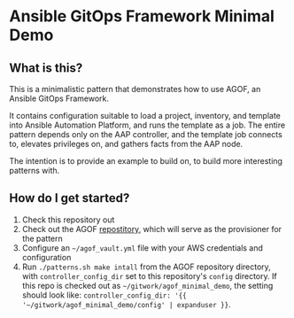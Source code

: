 # Ansible GitOps Framework Minimal Demo

## What is this?

This is a minimalistic pattern that demonstrates how to use AGOF, an Ansible GitOps Framework.

It contains configuration suitable to load a project, inventory, and template into Ansible Automation Platform, and runs the template as a job. The entire pattern depends only on the AAP controller, and the template job connects to, elevates privileges on, and gathers facts from the AAP node.

The intention is to provide an example to build on, to build more interesting patterns with.

## How do I get started?

1. Check this repository out
1. Check out the AGOF [repostitory](https://github.com/hybrid-cloud-patterns/agof), which will serve as the provisioner for the pattern
1. Configure an `~/agof_vault.yml` file with your AWS credentials and configuration
1. Run `./patterns.sh make intall` from the AGOF repository directory, with `controller_config_dir` set to this repository's `config` directory. If this repo is checked out as `~/gitwork/agof_minimal_demo`, the setting should look like: `controller_config_dir: '{{ '~/gitwork/agof_minimal_demo/config' | expanduser }}`.
